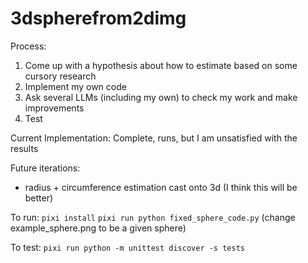 # 3dspherefrom2dimg
Process:
1. Come up with a hypothesis about how to estimate based on some cursory research
2. Implement my own code
3. Ask several LLMs (including my own) to check my work and make improvements
4. Test

Current Implementation:
Complete, runs, but I am unsatisfied with the results

Future iterations:
- radius + circumference estimation cast onto 3d (I think this will be better)


To run:
`pixi install`
`pixi run python fixed_sphere_code.py` (change example_sphere.png to be a given sphere)

To test:
`pixi run python -m unittest discover -s tests`